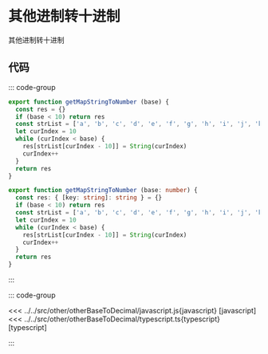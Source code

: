 # 其他进制转十进制

其他进制转十进制

## 代码

::: code-group

``` javascript
export function getMapStringToNumber (base) {
  const res = {}
  if (base < 10) return res
  const strList = ['a', 'b', 'c', 'd', 'e', 'f', 'g', 'h', 'i', 'j', 'k', 'l', 'm', 'n', 'o', 'p', 'q', 'r', 's', 't', 'u', 'v', 'w', 'x', 'y', 'z']
  let curIndex = 10
  while (curIndex < base) {
    res[strList[curIndex - 10]] = String(curIndex)
    curIndex++
  }
  return res
}
```

``` typescript
export function getMapStringToNumber (base: number) {
  const res: { [key: string]: string } = {}
  if (base < 10) return res
  const strList = ['a', 'b', 'c', 'd', 'e', 'f', 'g', 'h', 'i', 'j', 'k', 'l', 'm', 'n', 'o', 'p', 'q', 'r', 's', 't', 'u', 'v', 'w', 'x', 'y', 'z']
  let curIndex = 10
  while (curIndex < base) {
    res[strList[curIndex - 10]] = String(curIndex)
    curIndex++
  }
  return res
}
```

:::

::: code-group

<<< ../../src/other/otherBaseToDecimal/javascript.js{javascript} [javascript]
<<< ../../src/other/otherBaseToDecimal/typescript.ts{typescript} [typescript]

:::
